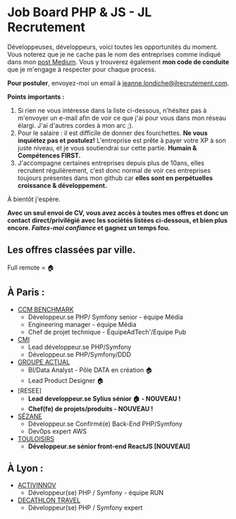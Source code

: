 # Job Board PHP & JS - JL Recrutement

Développeuses, développeurs, voici toutes les opportunités du moment. Vous noterez que je ne cache pas le nom des entreprises comme indiqué dans mon <a href="https://medium.com/@jlondiche/jarr%C3%AAte-le-recrutement-propri%C3%A9taire-je-d%C3%A9marre-l-open-source-6e33463aec9">post Medium</a>. Vous y trouverez également **mon code de conduite** que je m'engage à respecter pour chaque process.

**Pour postuler**, envoyez-moi un email à <a href="mailto:jeanne.londiche@jlrecrutement.com">jeanne.londiche@jlrecrutement.com</a>.

**Points importants :** 
1. Si rien ne vous intéresse dans la liste ci-dessous, n'hésitez pas à m'envoyer un e-mail afin de voir ce que j'ai pour vous dans mon réseau élargi. J'ai d'autres cordes à mon arc ;).
2. Pour le salaire : il est difficile de donner des fourchettes. **Ne vous inquiétez pas et postulez!** L'entreprise est prête à payer votre XP à son juste niveau, et je vous soutiendrai sur cette partie. **Humain & Compétences FIRST.**
3. J'accompagne certaines entreprises depuis plus de 10ans, elles recrutent régulièrement, c'est donc normal de voir ces entreprises toujours présentes dans mon github car **elles sont en perpétuelles croissance & développement.**

À bientôt j'espère.

**Avec un seul envoi de CV, vous avez accès à toutes mes offres et donc un contact direct/privilégié avec les sociétés listées ci-dessous, et bien plus encore. _Faites-moi confiance_ et gagnez un temps fou.**


## Les offres classées par ville.
Full remote = 🏠

## À Paris : 

- [CCM BENCHMARK](CCM_BENCHMARK.md)
	- Développeur.se PHP/ Symfony senior - équipe Média
	- Engineering manager - équipe Média 
	- Chef de projet technique - ÉquipeAdTech'/Equipe Pub
- [CMI](CMI.md)
	- Lead développeur.se PHP/Symfony
	- Développeur.se PHP/Symfony/DDD
- [GROUPE ACTUAL](GROUPE_ACTUAL.md)
	- BI/Data Analyst - Pôle DATA en création 🏠
	- Lead Product Designer 🏠
- [RESEE]
	- **Lead developpeur.se Sylius sénior 🏠 - NOUVEAU !** 
	- **Chef(fe) de projets/produits - NOUVEAU !**
- [SÉZANE](SEZANE.md)
	- Développeur.se Confirmé(e) Back-End PHP/Symfony
	- Dev0ps expert AWS
- [TOULOISIRS](TOULOISIRS.md)
	- **Développeur.se sénior front-end ReactJS [NOUVEAU]**


## À Lyon : 

- [ACTIVINNOV](ACTIVINNOV.md)
	- Développeur(se) PHP / Symfony - équipe RUN
- [DECATHLON TRAVEL](DECATHLON_TRAVEL.md)
	- Développeur(se) PHP / Symfony expert 




